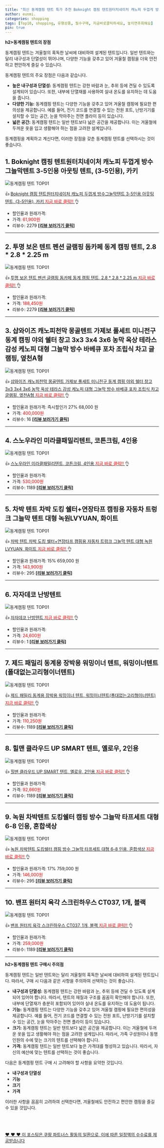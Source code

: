 ```yaml
---
title: "최신 동계캠핑 텐트 특가 추천 Boknight 캠핑 텐트원터치네이처 캐노피 두껍게 방수그늘막텐트 3-5인용 아웃팅 텐트, (3-5인용), 카키 비교 장점"
author: eunmi.
categories: shopping
tags: [Top10, shopping, 유행상품, 필수구매, 지금바로클릭하세요, 놓치면후회해요]
pin: true
---
```

**h2>동계캠핑 텐트의 장점**

동계캠핑 텐트는 겨울철의 혹독한 날씨에 대비하여 설계된 텐트입니다. 일반 텐트와는 달리 내구성과 단열성이 뛰어나며, 다양한 기능을 갖추고 있어 겨울철 캠핑을 더욱 안전하고 편안하게 즐길 수 있습니다.

동계캠핑 텐트의 주요 장점은 다음과 같습니다.

* **높은 내구성과 단열성:** 동계캠핑 텐트는 강한 바람과 눈, 추위 등에 견딜 수 있도록 설계되어 있습니다. 또한, 내부에 단열재를 사용하여 실내 온도를 유지하는 데 도움을 줍니다.
* **다양한 기능:** 동계캠핑 텐트는 다양한 기능을 갖추고 있어 겨울철 캠핑에 필요한 편의성을 제공합니다. 예를 들어, 전기 코드를 연결할 수 있는 전원 포트, 난방기기를 설치할 수 있는 공간, 눈을 막아주는 전면 플라이 등이 있습니다.
* **넓은 공간:** 동계캠핑 텐트는 일반 텐트보다 넓은 공간을 제공합니다. 이는 겨울철에 두꺼운 옷을 입고 생활해야 하는 점을 고려한 설계입니다.

동계캠핑을 계획하고 계신다면, 이러한 장점을 갖춘 동계캠핑 텐트를 선택하시는 것이 좋습니다.

   

## 1. Boknight 캠핑 텐트원터치네이처 캐노피 두껍게 방수그늘막텐트 3-5인용 아웃팅 텐트, (3-5인용), 카키

![동계캠핑 텐트 TOP01](https://thumbnail9.coupangcdn.com/thumbnails/remote/230x230ex/image/vendor_inventory/209e/a9073d8639f02965abad68b091c8a7f89601ee7007fc56ca6994e3436a9e.jpg)


👍 [Boknight 캠핑 텐트원터치네이처 캐노피 두껍게 방수그늘막텐트 3-5인용 아웃팅 텐트, (3-5인용), 카키 <font color=red> 지금 바로 클릭!! </font> ](https://link.coupang.com/re/AFFSDP?lptag=AF3617701&subid=GithubCoopas&pageKey=7573977420&traceid=V0-153&itemId=19980125277&vendorItemId=87078418904) 👌 


- 할인율과 원래가격: 
- 가격: <span style='color:red'>61,900원</span>
- 리뷰수: 2279  [**[리뷰 보러가기 클릭]**](https://link.coupang.com/re/AFFSDP?lptag=AF3617701&subid=GithubCoopas&pageKey=7573977420&traceid=V0-153&itemId=19980125277&vendorItemId=87078418904)

---


   

## 2. 투명 보온 텐트 펜션 글램핑 돔카페 동계 캠핑 텐트, 2.8 * 2.8 * 2.25 m

![동계캠핑 텐트 TOP01](https://thumbnail10.coupangcdn.com/thumbnails/remote/230x230ex/image/vendor_inventory/c911/34c934b24d3cff6d5ed042c5e59c9a700a5c265126a371673fdfaf29e55c.jpg)


👍 [투명 보온 텐트 펜션 글램핑 돔카페 동계 캠핑 텐트, 2.8 * 2.8 * 2.25 m <font color=red> 지금 바로 클릭!! </font> ](https://link.coupang.com/re/AFFSDP?lptag=AF3617701&subid=GithubCoopas&pageKey=6355562328&traceid=V0-153&itemId=13392867325&vendorItemId=87089771562) 👌 


- 할인율과 원래가격: 
- 가격: <span style='color:red'>188,450원</span>
- 리뷰수: 2279  [**[리뷰 보러가기 클릭]**](https://link.coupang.com/re/AFFSDP?lptag=AF3617701&subid=GithubCoopas&pageKey=6355562328&traceid=V0-153&itemId=13392867325&vendorItemId=87089771562)

---


   

## 3. 샵와이즈 캐노피천막 몽골텐트 가제보 풀세트 미니전구 동계 캠핑 야외 쉘터 창고 3x3 3x4 3x6 농막 옥상 테라스 감성 케노피 대형 그늘막 방수 바베큐 포차 조립식 차고 글램핑, 옆천A형

![동계캠핑 텐트 TOP01](https://thumbnail6.coupangcdn.com/thumbnails/remote/230x230ex/image/vendor_inventory/fceb/ae892d4d8a09d3ce975f93dbe18e0e55f7a8b3a989e55fdebfcbf690ae92.jpg)


👍 [샵와이즈 캐노피천막 몽골텐트 가제보 풀세트 미니전구 동계 캠핑 야외 쉘터 창고 3x3 3x4 3x6 농막 옥상 테라스 감성 케노피 대형 그늘막 방수 바베큐 포차 조립식 차고 글램핑, 옆천A형 <font color=red> 지금 바로 클릭!! </font> ](https://link.coupang.com/re/AFFSDP?lptag=AF3617701&subid=GithubCoopas&pageKey=6687670174&traceid=V0-153&itemId=15443899875&vendorItemId=82663521936) 👌 


- 할인율과 원래가격: 즉시할인가 27%  68,000   원
- 가격: <span style='color:red'>400,000원</span>
- 리뷰수: 16  [**[리뷰 보러가기 클릭]**](https://link.coupang.com/re/AFFSDP?lptag=AF3617701&subid=GithubCoopas&pageKey=6687670174&traceid=V0-153&itemId=15443899875&vendorItemId=82663521936)

---


   

## 4. 스노우라인 미라클패밀리텐트, 코튼크림, 4인용

![동계캠핑 텐트 TOP01](https://thumbnail10.coupangcdn.com/thumbnails/remote/230x230ex/image/retail/images/476168906284045-6b51f7ee-c527-4c4d-a4f2-17fb68dd82f4.jpg)


👍 [스노우라인 미라클패밀리텐트, 코튼크림, 4인용 <font color=red> 지금 바로 클릭!! </font> ](https://link.coupang.com/re/AFFSDP?lptag=AF3617701&subid=GithubCoopas&pageKey=6602749586&traceid=V0-153&itemId=14941250233&vendorItemId=82165780227) 👌 


- 할인율과 원래가격: 
- 가격: <span style='color:red'>530,000원</span>
- 리뷰수: 1189  [**[리뷰 보러가기 클릭]**](https://link.coupang.com/re/AFFSDP?lptag=AF3617701&subid=GithubCoopas&pageKey=6602749586&traceid=V0-153&itemId=14941250233&vendorItemId=82165780227)

---


   

## 5. 차박 텐트 차박 도킹 쉘터+연장타프 캠핑용 자동차 트렁크 그늘막 텐트 대형 녹원LVYUAN, 화이트

![동계캠핑 텐트 TOP01](https://thumbnail10.coupangcdn.com/thumbnails/remote/230x230ex/image/vendor_inventory/6a8c/66c32564d530a62534527b1a372f39e68b7b5872446047d3291f4232fb81.jpg)


👍 [차박 텐트 차박 도킹 쉘터+연장타프 캠핑용 자동차 트렁크 그늘막 텐트 대형 녹원LVYUAN, 화이트 <font color=red> 지금 바로 클릭!! </font> ](https://link.coupang.com/re/AFFSDP?lptag=AF3617701&subid=GithubCoopas&pageKey=7508075474&traceid=V0-153&itemId=19667222759&vendorItemId=86772868585) 👌 


- 할인율과 원래가격: 15%  659,000   원
- 가격: <span style='color:red'>143,900원</span>
- 리뷰수: 295  [**[리뷰 보러가기 클릭]**](https://link.coupang.com/re/AFFSDP?lptag=AF3617701&subid=GithubCoopas&pageKey=7508075474&traceid=V0-153&itemId=19667222759&vendorItemId=86772868585)

---


   

## 6. 자자데코 난방텐트

![동계캠핑 텐트 TOP01](https://thumbnail6.coupangcdn.com/thumbnails/remote/230x230ex/image/rs_quotation_api/3ltxnsu6/94a35046b3054f1184344aa2148ba928.png)


👍 [자자데코 난방텐트 <font color=red> 지금 바로 클릭!! </font> ](https://link.coupang.com/re/AFFSDP?lptag=AF3617701&subid=GithubCoopas&pageKey=7581944602&traceid=V0-153&itemId=20016311422&vendorItemId=87113100119) 👌 


- 할인율과 원래가격: 
- 가격: <span style='color:red'>24,600원</span>
- 리뷰수: 1  [**[리뷰 보러가기 클릭]**](https://link.coupang.com/re/AFFSDP?lptag=AF3617701&subid=GithubCoopas&pageKey=7581944602&traceid=V0-153&itemId=20016311422&vendorItemId=87113100119)

---


   

## 7. 제드 패밀리 동계용 장박용 워밍이너 텐트, 워밍이너텐트(폴대없는고리형이너텐트)

![동계캠핑 텐트 TOP01](https://thumbnail7.coupangcdn.com/thumbnails/remote/230x230ex/image/vendor_inventory/2bff/f2a1e5dee60f717e5ee531c30b5c7e4516f95146266e030c9253b8d2186b.jpg)


👍 [제드 패밀리 동계용 장박용 워밍이너 텐트, 워밍이너텐트(폴대없는고리형이너텐트) <font color=red> 지금 바로 클릭!! </font> ](https://link.coupang.com/re/AFFSDP?lptag=AF3617701&subid=GithubCoopas&pageKey=6854105506&traceid=V0-153&itemId=16339105463&vendorItemId=83530985903) 👌 


- 할인율과 원래가격: 
- 가격: <span style='color:red'>110,250원</span>
- 리뷰수: 1189  [**[리뷰 보러가기 클릭]**](https://link.coupang.com/re/AFFSDP?lptag=AF3617701&subid=GithubCoopas&pageKey=6854105506&traceid=V0-153&itemId=16339105463&vendorItemId=83530985903)

---


   

## 8. 힐맨 클라우드 UP SMART 텐트, 옐로우, 2인용

![동계캠핑 텐트 TOP01](https://thumbnail6.coupangcdn.com/thumbnails/remote/230x230ex/image/retail/images/2878237070484170-6b81db77-43f9-4927-a03b-8e7b4e35e405.jpg)


👍 [힐맨 클라우드 UP SMART 텐트, 옐로우, 2인용 <font color=red> 지금 바로 클릭!! </font> ](https://link.coupang.com/re/AFFSDP?lptag=AF3617701&subid=GithubCoopas&pageKey=5393646362&traceid=V0-153&itemId=8050306495&vendorItemId=75338842690) 👌 


- 할인율과 원래가격: 
- 가격: <span style='color:red'>92,660원</span>
- 리뷰수: 1189  [**[리뷰 보러가기 클릭]**](https://link.coupang.com/re/AFFSDP?lptag=AF3617701&subid=GithubCoopas&pageKey=5393646362&traceid=V0-153&itemId=8050306495&vendorItemId=75338842690)

---


   

## 9. 녹원 차박텐트 도킹쉘터 캠핑 방수 그늘막 타프세트 대형 6-8 인용, 혼합색상

![동계캠핑 텐트 TOP01](https://thumbnail10.coupangcdn.com/thumbnails/remote/230x230ex/image/vendor_inventory/6828/ccff0e2deee2816a5f56bee19e063050178d553e59aeb09aa49fb5fbe3e9.jpg)


👍 [녹원 차박텐트 도킹쉘터 캠핑 방수 그늘막 타프세트 대형 6-8 인용, 혼합색상 <font color=red> 지금 바로 클릭!! </font> ](https://link.coupang.com/re/AFFSDP?lptag=AF3617701&subid=GithubCoopas&pageKey=7506274788&traceid=V0-153&itemId=19658890413&vendorItemId=87404477614) 👌 


- 할인율과 원래가격: 17%  759,000   원
- 가격: <span style='color:red'>146,000원</span>
- 리뷰수: 295  [**[리뷰 보러가기 클릭]**](https://link.coupang.com/re/AFFSDP?lptag=AF3617701&subid=GithubCoopas&pageKey=7506274788&traceid=V0-153&itemId=19658890413&vendorItemId=87404477614)

---


   

## 10. 밴프 원터치 육각 스크린하우스 CT037, 1개, 블랙

![동계캠핑 텐트 TOP01](https://thumbnail8.coupangcdn.com/thumbnails/remote/230x230ex/image/retail/images/318327120798314-e77c9512-bc1a-46aa-8520-65f734cbdcf8.jpg)


👍 [밴프 원터치 육각 스크린하우스 CT037, 1개, 블랙 <font color=red> 지금 바로 클릭!! </font> ](https://link.coupang.com/re/AFFSDP?lptag=AF3617701&subid=GithubCoopas&pageKey=6776400253&traceid=V0-153&itemId=15923765417&vendorItemId=83131012301) 👌 


- 할인율과 원래가격: 
- 가격: <span style='color:red'>259,000원</span>
- 리뷰수: 1189  [**[리뷰 보러가기 클릭]**](https://link.coupang.com/re/AFFSDP?lptag=AF3617701&subid=GithubCoopas&pageKey=6776400253&traceid=V0-153&itemId=15923765417&vendorItemId=83131012301)

---
**h2>동계캠핑 텐트 구매시 주의점**

동계캠핑 텐트는 일반 텐트와는 달리 겨울철의 혹독한 날씨에 대비하여 설계된 텐트입니다. 따라서, 구매 시 다음과 같은 사항을 주의하여 선택하는 것이 좋습니다.

* **내구성과 단열성:** 동계캠핑 텐트는 강한 바람과 눈, 추위 등에 견딜 수 있도록 설계되어 있어야 합니다. 따라서, 텐트의 재질과 구조를 꼼꼼히 확인해야 합니다. 또한, 내부에 단열재가 충분히 포함되어 있어야 실내 온도를 유지하는 데 도움이 됩니다.
* **기능:** 동계캠핑 텐트는 다양한 기능을 갖추고 있어 겨울철 캠핑에 필요한 편의성을 제공합니다. 예를 들어, 전기 코드를 연결할 수 있는 전원 포트, 난방기기를 설치할 수 있는 공간, 눈을 막아주는 전면 플라이 등이 있습니다.
* **크기:** 동계캠핑 텐트는 일반 텐트보다 넓은 공간을 제공합니다. 이는 겨울철에 두꺼운 옷을 입고 생활해야 하는 점을 고려한 설계입니다. 따라서, 가족 구성원이나 동행 인원의 수에 맞는 크기의 텐트를 선택해야 합니다.
* **가격:** 동계캠핑 텐트는 일반 텐트보다 높은 가격대를 형성하고 있습니다. 따라서, 자신의 예산에 맞는 텐트를 선택하는 것이 좋습니다.

다음은 동계캠핑 텐트 구매 시 고려해야 할 사항을 요약한 것입니다.

* **내구성과 단열성**
* **기능**
* **크기**
* **가격**

이러한 사항을 꼼꼼히 고려하여 선택한다면, 겨울철에도 안전하고 편안한 캠핑을 즐길 수 있을 것입니다.<br><br><br><br><br> [ ❤ ❤ ❤ 이 포스팅은 쿠팡 파트너스 활동의 일환으로, 이에 따른 일정액의 수수료를 제공받습니다](https://link.coupang.com/a/bcEFyh)